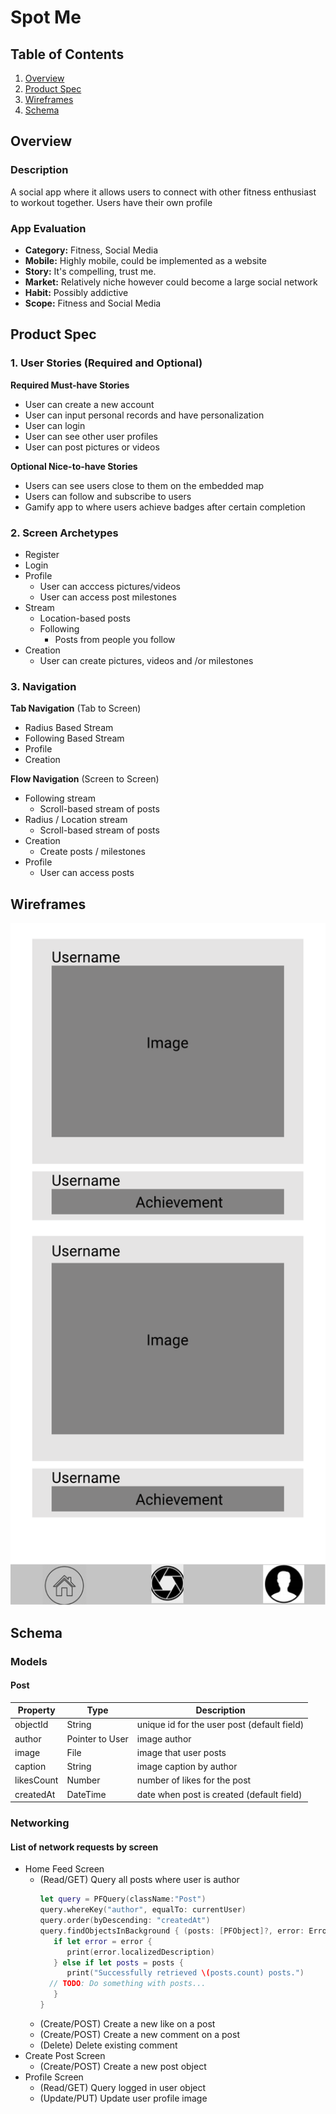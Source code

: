 # Spot Me

## Table of Contents
1. [Overview](#Overview)
1. [Product Spec](#Product-Spec)
1. [Wireframes](#Wireframes)
2. [Schema](#Schema)

## Overview
### Description
A social app where it allows users to connect with other fitness enthusiast to workout together. Users have their own profile 

### App Evaluation

- **Category:** Fitness, Social Media
- **Mobile:** Highly mobile, could be implemented as a website
- **Story:** It's compelling, trust me.
- **Market:** Relatively niche however could become a large social network
- **Habit:** Possibly addictive
- **Scope:** Fitness and Social Media

## Product Spec

### 1. User Stories (Required and Optional)

**Required Must-have Stories**

* User can create a new account
* User can input personal records and have personalization
* User can login
* User can see other user profiles
* User can post pictures or videos

**Optional Nice-to-have Stories**

* Users can see users close to them on the embedded map
* Users can follow and subscribe to users
* Gamify app to where users achieve badges after certain completion

### 2. Screen Archetypes

* Register
* Login
* Profile
    * User can acccess pictures/videos
    * User can access post milestones
* Stream 
    * Location-based posts
    * Following
        * Posts from people you follow
* Creation
    * User can create pictures, videos and /or milestones


### 3. Navigation

**Tab Navigation** (Tab to Screen)

* Radius Based Stream 
* Following Based Stream
* Profile
* Creation


**Flow Navigation** (Screen to Screen)

* Following stream
   * Scroll-based stream of posts
* Radius / Location stream
    * Scroll-based stream of posts
* Creation
    * Create posts / milestones
* Profile 
    * User can access posts

## Wireframes

<img src="./SpotMe.pdf" width=600>


## Schema 
### Models
#### Post

   | Property      | Type     | Description |
   | ------------- | -------- | ------------|
   | objectId      | String   | unique id for the user post (default field) |
   | author        | Pointer to User| image author |
   | image         | File     | image that user posts |
   | caption       | String   | image caption by author |
   | likesCount    | Number   | number of likes for the post |
   | createdAt     | DateTime | date when post is created (default field) |

### Networking
#### List of network requests by screen
   - Home Feed Screen
      - (Read/GET) Query all posts where user is author
         ```swift
         let query = PFQuery(className:"Post")
         query.whereKey("author", equalTo: currentUser)
         query.order(byDescending: "createdAt")
         query.findObjectsInBackground { (posts: [PFObject]?, error: Error?) in
            if let error = error { 
               print(error.localizedDescription)
            } else if let posts = posts {
               print("Successfully retrieved \(posts.count) posts.")
           // TODO: Do something with posts...
            }
         }
         ```
      - (Create/POST) Create a new like on a post
      - (Create/POST) Create a new comment on a post
      - (Delete) Delete existing comment
   - Create Post Screen
      - (Create/POST) Create a new post object
   - Profile Screen
      - (Read/GET) Query logged in user object
      - (Update/PUT) Update user profile image

